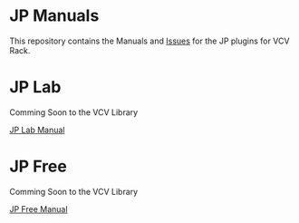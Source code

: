 # JP Manuals
This repository contains the Manuals and [Issues](https://github.com/patheros/JPManuals/issues) for the JP plugins for VCV Rack.

# JP Lab

Comming Soon to the VCV Library <!-- [JP Lab in VCV Libary](https://library.vcvrack.com/JPLab) -->

[JP Lab Manual](https://github.com/patheros/JPManual/blob/main/JPLab.pdf)

# JP Free

Comming Soon to the VCV Library <!--[JP Free in Libary Page](https://library.vcvrack.com/JPFree)-->

[JP Free Manual](https://github.com/patheros/JPManual/blob/main/JPFree.pdf)